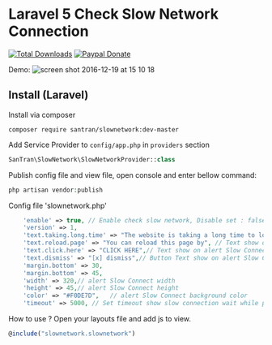 Laravel 5 Check Slow Network Connection
======================

[![Total Downloads](https://img.shields.io/packagist/dt/santran/slownetwork.svg)](https://packagist.org/packages/santran/slownetwork)
[![Paypal Donate](https://www.paypalobjects.com/en_US/i/btn/btn_donate_SM.gif)](http://paypal.me/MrSanTran)

Demo:
![screen shot 2016-12-19 at 15 10 18](https://cloud.githubusercontent.com/assets/21286108/21305309/732868b4-c5fd-11e6-9b47-71d393ec518f.png)

Install (Laravel)
-----------------
Install via composer
```
composer require santran/slownetwork:dev-master
```

Add Service Provider to `config/app.php` in `providers` section
```php
SanTran\SlowNetwork\SlowNetworkProvider::class
```

Publish config file and view file, open console and enter bellow command:
```php
php artisan vendor:publish
```
Config file 'slownetwork.php'
```php
    'enable' => true, // Enable check slow network, Disable set : false
    'version' => 1,
    'text.taking.long.time' => "The website is taking a long time to load.", // Text show on alert Slow Connect
    'text.reload.page' => "You can reload this page by", // Text show on alert Slow Connect
    'text.click.here' => "CLICK HERE",// Text show on alert Slow Connect
    'text.dismiss' => "[x] dismiss",// Button Text show on alert Slow Connect
    'margin.bottom' => 30,
    'margin.bottom' => 45,
    'width' => 320,// alert Slow Connect width
    'height' => 45,// alert Slow Connect height
    'color' => "#F0DE7D",   // alert Slow Connect background color
    'timeout' => 5000, // Set timeout show slow connection wait while page load content
```

How to use ?
Open your layouts file and add js to view.
```javascript
@include("slownetwork.slownetwork")
```

